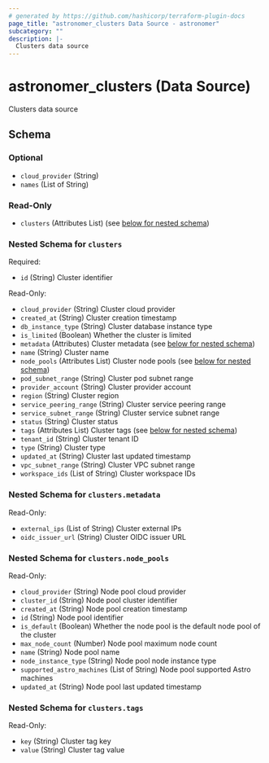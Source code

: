 ```yaml
---
# generated by https://github.com/hashicorp/terraform-plugin-docs
page_title: "astronomer_clusters Data Source - astronomer"
subcategory: ""
description: |-
  Clusters data source
---
```


# astronomer_clusters (Data Source)

Clusters data source



<!-- schema generated by tfplugindocs -->
## Schema

### Optional

- `cloud_provider` (String)
- `names` (List of String)

### Read-Only

- `clusters` (Attributes List) (see [below for nested schema](#nestedatt--clusters))

<a id="nestedatt--clusters"></a>
### Nested Schema for `clusters`

Required:

- `id` (String) Cluster identifier

Read-Only:

- `cloud_provider` (String) Cluster cloud provider
- `created_at` (String) Cluster creation timestamp
- `db_instance_type` (String) Cluster database instance type
- `is_limited` (Boolean) Whether the cluster is limited
- `metadata` (Attributes) Cluster metadata (see [below for nested schema](#nestedatt--clusters--metadata))
- `name` (String) Cluster name
- `node_pools` (Attributes List) Cluster node pools (see [below for nested schema](#nestedatt--clusters--node_pools))
- `pod_subnet_range` (String) Cluster pod subnet range
- `provider_account` (String) Cluster provider account
- `region` (String) Cluster region
- `service_peering_range` (String) Cluster service peering range
- `service_subnet_range` (String) Cluster service subnet range
- `status` (String) Cluster status
- `tags` (Attributes List) Cluster tags (see [below for nested schema](#nestedatt--clusters--tags))
- `tenant_id` (String) Cluster tenant ID
- `type` (String) Cluster type
- `updated_at` (String) Cluster last updated timestamp
- `vpc_subnet_range` (String) Cluster VPC subnet range
- `workspace_ids` (List of String) Cluster workspace IDs

<a id="nestedatt--clusters--metadata"></a>
### Nested Schema for `clusters.metadata`

Read-Only:

- `external_ips` (List of String) Cluster external IPs
- `oidc_issuer_url` (String) Cluster OIDC issuer URL


<a id="nestedatt--clusters--node_pools"></a>
### Nested Schema for `clusters.node_pools`

Read-Only:

- `cloud_provider` (String) Node pool cloud provider
- `cluster_id` (String) Node pool cluster identifier
- `created_at` (String) Node pool creation timestamp
- `id` (String) Node pool identifier
- `is_default` (Boolean) Whether the node pool is the default node pool of the cluster
- `max_node_count` (Number) Node pool maximum node count
- `name` (String) Node pool name
- `node_instance_type` (String) Node pool node instance type
- `supported_astro_machines` (List of String) Node pool supported Astro machines
- `updated_at` (String) Node pool last updated timestamp


<a id="nestedatt--clusters--tags"></a>
### Nested Schema for `clusters.tags`

Read-Only:

- `key` (String) Cluster tag key
- `value` (String) Cluster tag value
